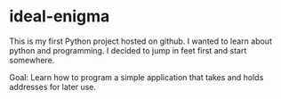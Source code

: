 # ideal-enigma

This is my first Python project hosted on github.  I wanted to learn about python and programming.  I decided to jump in feet first and start somewhere.

Goal:
Learn how to program a simple application that takes and holds addresses for later use.  

